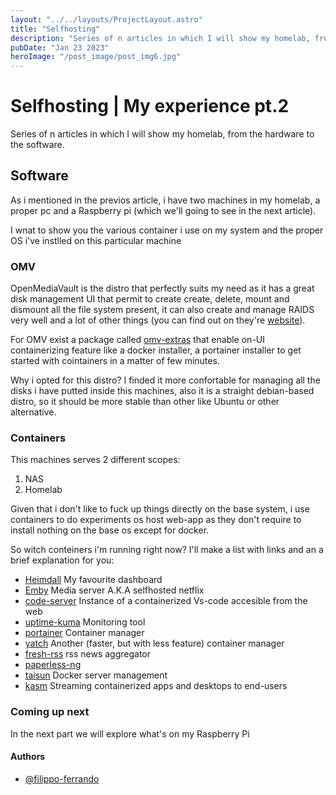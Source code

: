 ```yaml
---
layout: "../../layouts/ProjectLayout.astro"
title: "Selfhosting"
description: "Series of n articles in which I will show my homelab, from the hardware to the software."
pubDate: "Jan 23 2023"
heroImage: "/post_image/post_img6.jpg"
---
```

# Selfhosting | My experience pt.2

Series of n articles in which I will show my homelab, from the hardware to the software.

## Software
As i mentioned in the previos article, i have two machines in my homelab, a proper pc and a Raspberry pi (which we'll going to see in the next article).

I wnat to show you the various container i use on my system and the proper OS i've instlled on this particular machine

### OMV
OpenMediaVault is the distro that perfectly suits my need as it has a great disk management UI that permit to create create, delete, mount and dismount all the file system present, it can also create and manage RAIDS very well and a lot of other things (you can find out on they're [website](link)).

For OMV exist a package called [omv-extras](link) that enable on-UI containerizing feature like a docker installer, a portainer installer to get started with cointainers in a matter of few minutes.

Why i opted for this distro? I finded it more confortable for managing all the disks i have putted inside this machines, also it is a straight debian-based distro, so it should be more stable than other like Ubuntu or other alternative.

### Containers
This machines serves 2 different scopes:
1. NAS
2. Homelab

Given that i don't like to fuck up things directly on the base system, i use containers to do experiments os host web-app as they don't require to install nothing on the base os except for docker.

So witch conteiners i'm running right now? I'll make a list with links and an a brief explanation for you:
- [Heimdall](https://heimdall.site/) My favourite dashboard
- [Emby](https://emby.media/) Media server A.K.A selfhosted netflix
- [code-server](https://code.visualstudio.com/docs/remote/vscode-server) Instance of a containerized Vs-code accesible from the web
- [uptime-kuma](https://uptime.kuma.pet/) Monitoring tool
- [portainer](https://www.portainer.io/) Container manager
- [yatch](https://yacht.sh/) Another (faster, but with less feature) container manager 
- [fresh-rss](https://freshrss.org/) rss news aggregator
- [paperless-ng](https://github.com/jonaswinkler/paperless-ng)
- [taisun](https://www.taisun.io/) Docker server management
- [kasm](https://www.kasmweb.com/) Streaming containerized apps and desktops to end-users

### Coming up next

In the next part we will explore what's on my Raspberry Pi

#### Authors

- [@filippo-ferrando](https://www.github.com/filippo-ferrando)
